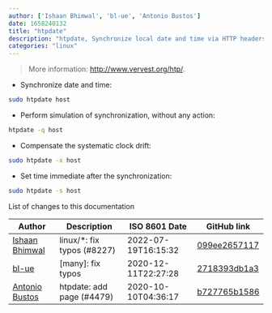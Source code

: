 ```yaml
---
author: ['Ishaan Bhimwal', 'bl-ue', 'Antonio Bustos']
date: 1658240132
title: "htpdate"
description: "htpdate, Synchronize local date and time via HTTP headers from web servers."
categories: "linux"
---
```

> More information: <http://www.vervest.org/htp/>.

- Synchronize date and time:

```bash
sudo htpdate host
```

- Perform simulation of synchronization, without any action:

```bash
htpdate -q host
```

- Compensate the systematic clock drift:

```bash
sudo htpdate -x host
```

- Set time immediate after the synchronization:

```bash
sudo htpdate -s host
```
List of changes to this documentation


Author | Description | ISO 8601 Date | GitHub link
------|-----|-----|-----
[Ishaan Bhimwal](mailto:ishaanbhimwal@protonmail.com) | linux/*: fix typos (#8227) | 2022-07-19T16:15:32 | [099ee2657117](https://github.com/tldr-pages/tldr/commit/099ee2657117da61e75d93ffae2c49690b4c8440)
[bl-ue](mailto:54780737+bl-ue@users.noreply.github.com) | [many]: fix typos | 2020-12-11T22:27:28 | [2718393db1a3](https://github.com/tldr-pages/tldr/commit/2718393db1a358b04f94effb6a8b16e61647fb0b)
[Antonio Bustos](mailto:antoniobusrod@users.noreply.github.com) | htpdate: add page (#4479) | 2020-10-10T04:36:17 | [b727765b1586](https://github.com/tldr-pages/tldr/commit/b727765b15864c6c922f9af6e0fb7427344cfc11)

